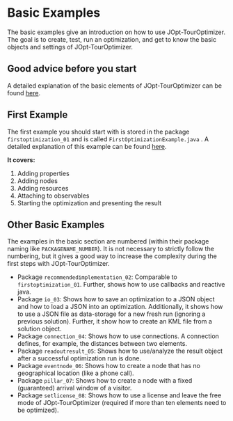 # Basic Examples

The basic examples give an introduction on how to use JOpt-TourOptimizer. The goal is to create, test, run an optimization, and get to know the basic objects and settings of JOpt-TourOptimizer.

## Good advice before you start
A detailed explanation of the basic elements of JOpt-TourOptimizer can be found <a href="https://docs.dna-evolutions.com/java_examples/tutorials/tutorial_beginner/basic_elements/basic_elements.html" target="_blank">here</a>.

## First Example
The first example you should start with is stored in the package `firstoptimization_01` and is called `FirstOptimizationExample.java` . A detailed explanation of this example can be found <a href="https://docs.dna-evolutions.com/java_examples/tutorials/tutorial_beginner/first_optimization/first_optimization.html" target="_blank">here</a>.

**It covers:**
1. Adding properties
2. Adding nodes
3. Adding resources
4. Attaching to observables
8. Starting the optimization and presenting the result


## Other Basic Examples
The examples in the basic section are numbered (within their package naming like `PACKAGENAME_NUMBER`). It is not necessary to strictly follow the numbering, but it gives a good way to increase the complexity during the first steps with JOpt-TourOptimizer.

- Package `recommendedimplementation_02`: Comparable to `firstoptimization_01`. Further, shows how to use callbacks and reactive java.
- Package `io_03`: Shows how to save an optimization to a JSON object and how to load a JSON into an optimization. Additionally, it shows how to use a JSON file as data-storage for a new fresh run (ignoring a previous solution). Further, it show how to create an KML file from a solution object.
- Package `connection_04`: Shows how to use connections. A connection defines, for example, the distances between two elements.
- Package `readoutresult_05`: Shows how to use/analyze the result object after a successful optimization run is done.
- Package `eventnode_06`: Shows how to create a node that has no geographical location (like a phone call).
- Package `pillar_07`: Shows how to create a node with a fixed (guaranteed) arrival window of a visitor.
- Package `setlicense_08`: Shows how to use a license and leave the free mode of JOpt-TourOptimizer (required if more than ten elements need to be optimized).

